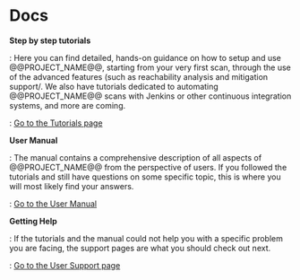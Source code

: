 # Docs

__Step by step tutorials__

: Here you can find detailed, hands-on guidance on how to setup and use @@PROJECT_NAME@@, starting
from your very first scan, through the use of the advanced features (such as reachability analysis and mitigation support/.
We also have tutorials dedicated to automating @@PROJECT_NAME@@ scans with Jenkins or other continuous integration systems,
and more are coming.

: [Go to the Tutorials page](./tutorials/)

__User Manual__

: The manual contains a comprehensive description of all aspects of @@PROJECT_NAME@@ from the perspective of users. If you followed the tutorials and still have questions on some specific topic, this is where you will most likely find your answers.

: [Go to the User Manual](./manuals/)

__Getting Help__

: If the tutorials and the manual could not help you with a specific problem you are facing, the support pages are what you should check out next.

: [Go to the User Support page](./support/)
